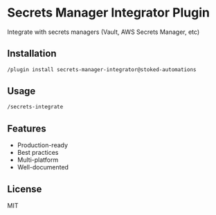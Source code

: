 # Secrets Manager Integrator Plugin

Integrate with secrets managers (Vault, AWS Secrets Manager, etc)

## Installation

```bash
/plugin install secrets-manager-integrator@stoked-automations
```

## Usage

```bash
/secrets-integrate
```

## Features

- Production-ready
- Best practices
- Multi-platform
- Well-documented

## License

MIT
